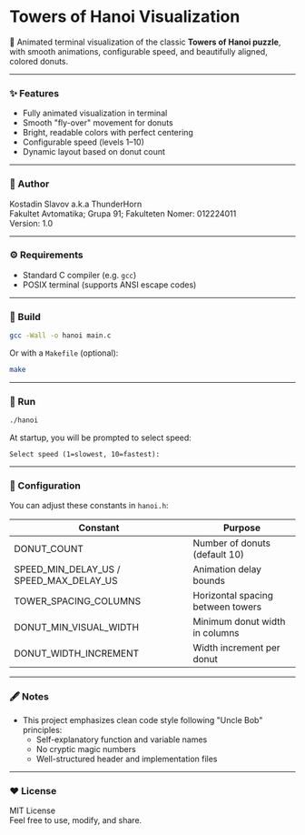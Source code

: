 # Towers of Hanoi Visualization

🗼 Animated terminal visualization of the classic **Towers of Hanoi puzzle**, with smooth animations, configurable speed, and beautifully aligned, colored donuts.

---

### ✨ Features
- Fully animated visualization in terminal
- Smooth "fly-over" movement for donuts
- Bright, readable colors with perfect centering
- Configurable speed (levels 1–10)
- Dynamic layout based on donut count

---

### 📝 Author
Kostadin Slavov a.k.a ThunderHorn  
Fakultet Avtomatika; Grupa 91; Fakulteten Nomer: 012224011  
Version: 1.0

---

### ⚙️ Requirements
- Standard C compiler (e.g. `gcc`)
- POSIX terminal (supports ANSI escape codes)

---

### 🔧 Build
```bash
gcc -Wall -o hanoi main.c
```

Or with a `Makefile` (optional):
```bash
make
```

---

### 🚀 Run
```bash
./hanoi
```

At startup, you will be prompted to select speed:
```
Select speed (1=slowest, 10=fastest):
```

---

### 🔩 Configuration
You can adjust these constants in `hanoi.h`:

| Constant | Purpose |
| -------- | ------- |
| DONUT_COUNT | Number of donuts (default 10) |
| SPEED_MIN_DELAY_US / SPEED_MAX_DELAY_US | Animation delay bounds |
| TOWER_SPACING_COLUMNS | Horizontal spacing between towers |
| DONUT_MIN_VISUAL_WIDTH | Minimum donut width in columns |
| DONUT_WIDTH_INCREMENT | Width increment per donut |

---

### 🖋️ Notes
- This project emphasizes clean code style following "Uncle Bob" principles:
    - Self-explanatory function and variable names
    - No cryptic magic numbers
    - Well-structured header and implementation files

---

### ❤️ License
MIT License  
Feel free to use, modify, and share.
